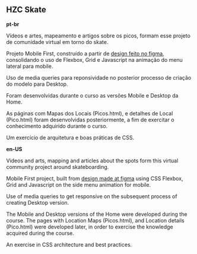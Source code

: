 ## HZC Skate 

**pt-br**

Vídeos e artes, mapeamento e artigos sobre os picos, formam esse projeto de comunidade virtual em torno do skate.

Projeto Mobile First, construído a partir de [design feito no figma](https://www.figma.com/file/ibWktwVpnog76rMYOdVhks/Dispondo-elementos-com-flexbox-e-grid), consolidando o uso de Flexbox, Grid e Javascript na animação do menu lateral para mobile.

Uso de media queries para reponsividade no posterior processo de criação do modelo para Desktop.

Foram desenvolvidas durante o curso as versões Mobile e Desktop da Home.

As páginas com Mapas dos Locais (Picos.html), e detalhes de Local (Pico.html) foram desenvolvidas posteriormente, a fim de exercitar o conhecimento adquirido durante o curso.

Um exercício de arquitetura e boas práticas de CSS.

**en-US**

Videos and arts, mapping and articles about the spots form this virtual community project around skateboarding.

Mobile First project, built from [design made at figma](https://www.figma.com/file/ibWktwVpnog76rMYOdVhks/Dispondo-elementos-com-flexbox-e-grid) using CSS Flexbox, Grid and Javascript on the side menu animation for mobile.

Use of media queries to get responsive on the subsequent process of creating Desktop version.

The Mobile and Desktop versions of the Home were developed during the course. The pages with Location Maps (Picos.html), and Location details (Pico.html) were developed later, in order to exercise the knowledge acquired during the course.

An exercise in CSS architecture and best practices. 


